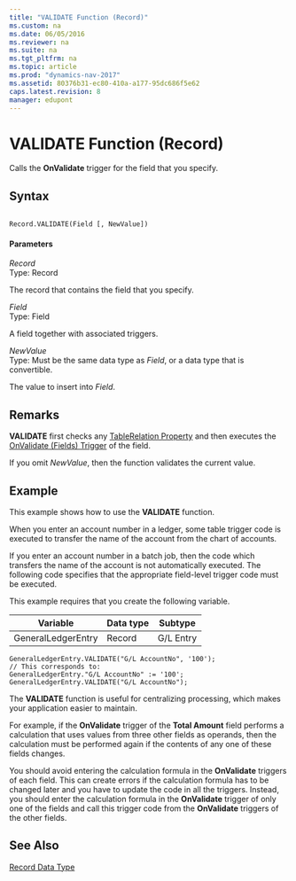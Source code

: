 ```yaml
---
title: "VALIDATE Function (Record)"
ms.custom: na
ms.date: 06/05/2016
ms.reviewer: na
ms.suite: na
ms.tgt_pltfrm: na
ms.topic: article
ms.prod: "dynamics-nav-2017"
ms.assetid: 80376b31-ec80-410a-a177-95dc686f5e62
caps.latest.revision: 8
manager: edupont
---
```

# VALIDATE Function (Record)
Calls the **OnValidate** trigger for the field that you specify.  
  
## Syntax  
  
```  
  
Record.VALIDATE(Field [, NewValue])  
```  
  
#### Parameters  
 *Record*  
 Type: Record  
  
 The record that contains the field that you specify.  
  
 *Field*  
 Type: Field  
  
 A field together with associated triggers.  
  
 *NewValue*  
 Type: Must be the same data type as *Field*, or a data type that is convertible.  
  
 The value to insert into *Field*.  
  
## Remarks  
 **VALIDATE** first checks any [TableRelation Property](TableRelation-Property.md) and then executes the [OnValidate \(Fields\) Trigger](OnValidate--Fields--Trigger.md) of the field.  
  
 If you omit *NewValue*, then the function validates the current value.  
  
## Example  
 This example shows how to use the **VALIDATE** function.  
  
 When you enter an account number in a ledger, some table trigger code is executed to transfer the name of the account from the chart of accounts.  
  
 If you enter an account number in a batch job, then the code which transfers the name of the account is not automatically executed. The following code specifies that the appropriate field-level trigger code must be executed.  
  
 This example requires that you create the following variable.  
  
|Variable|Data type|Subtype|  
|--------------|---------------|-------------|  
|GeneralLedgerEntry|Record|G/L Entry|  
  
```  
GeneralLedgerEntry.VALIDATE("G/L AccountNo", '100');  
// This corresponds to:  
GeneralLedgerEntry."G/L AccountNo" := '100';  
GeneralLedgerEntry.VALIDATE("G/L AccountNo");   
```  
  
 The **VALIDATE** function is useful for centralizing processing, which makes your application easier to maintain.  
  
 For example, if the **OnValidate** trigger of the **Total Amount** field performs a calculation that uses values from three other fields as operands, then the calculation must be performed again if the contents of any one of these fields changes.  
  
 You should avoid entering the calculation formula in the **OnValidate** triggers of each field. This can create errors if the calculation formula has to be changed later and you have to update the code in all the triggers. Instead, you should enter the calculation formula in the **OnValidate** trigger of only one of the fields and call this trigger code from the **OnValidate** triggers of the other fields.  
  
## See Also  
 [Record Data Type](Record-Data-Type.md)